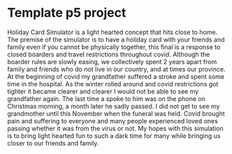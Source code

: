 # Template p5 project

Holiday Card Simulator is a light hearted concept that hits close to home. The premise of the simulator is to have a holiday card with your friends and family even if you cannot be physically together, this final is a response to closed boarders and travel restrictions throughout covid. Although the boarder rules are slowly easing, we collectively spent 2 years apart from family and friends who do not live in our country, and at times our province. At the beginning of covid my grandfather suffered a stroke and spent some time in the hospital. As the winter rolled around and covid restrictions got tighter it became clearer and clearer I would not be able to see my grandfather again. The last time a spoke to him was on the phone on Christmas morning, a month later he sadly passed. I did not get to see my grandmother until this November when the funeral was held. Covid brought pain and suffering to everyone and many people experienced loved ones passing whether it was from the virus or not. My hopes with this simulation is to bring light hearted fun to such a dark time for many while bringing us closer to our friends and family.
